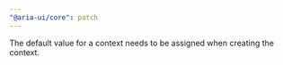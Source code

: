 ```yaml
---
"@aria-ui/core": patch
---
```


The default value for a context needs to be assigned when creating the context.
